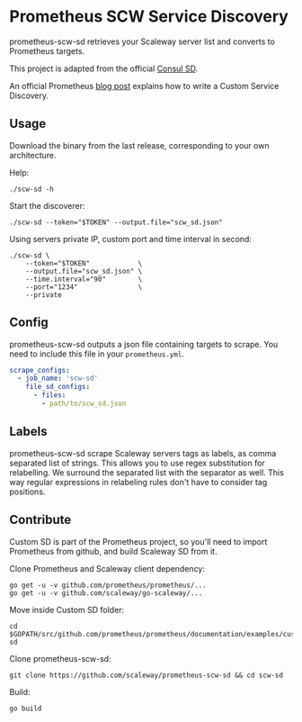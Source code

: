 # Prometheus SCW Service Discovery

prometheus-scw-sd retrieves your Scaleway server list and converts to Prometheus targets.

This project is adapted from the official [Consul SD](https://github.com/prometheus/prometheus/tree/master/documentation/examples/custom-sd).

An official Prometheus [blog post](https://prometheus.io/blog/2018/07/05/implementing-custom-sd/) explains how to write a Custom Service Discovery.

## Usage

Download the binary from the last release, corresponding to your own architecture.

Help:
```
./scw-sd -h
```

Start the discoverer:
```
./scw-sd --token="$TOKEN" --output.file="scw_sd.json"
```

Using servers private IP, custom port and time interval in second:
```
./scw-sd \
    --token="$TOKEN"            \
    --output.file="scw_sd.json" \
    --time.interval="90"        \
    --port="1234"               \
    --private
```

## Config

prometheus-scw-sd outputs a json file containing targets to scrape.
You need to include this file in your `prometheus.yml`.

```yml
scrape_configs:
  - job_name: 'scw-sd'
    file_sd_configs:
      - files:
        - path/to/scw_sd.json
```

## Labels

prometheus-scw-sd scrape Scaleway servers tags as labels, as comma separated list of strings.
This allows you to use regex substitution for relabelling.
We surround the separated list with the separator as well. This way regular expressions
in relabeling rules don't have to consider tag positions.


## Contribute

Custom SD is part of the Prometheus project, so you'll need to import Prometheus from github, and build Scaleway SD from it.

Clone Prometheus and Scaleway client dependency:
```
go get -u -v github.com/prometheus/prometheus/...
go get -u -v github.com/scaleway/go-scaleway/...
```

Move inside Custom SD folder:
```
cd $GOPATH/src/github.com/prometheus/prometheus/documentation/examples/custom-sd
```

Clone prometheus-scw-sd:
```
git clone https://github.com/scaleway/prometheus-scw-sd && cd scw-sd
```

Build:
```
go build
```
